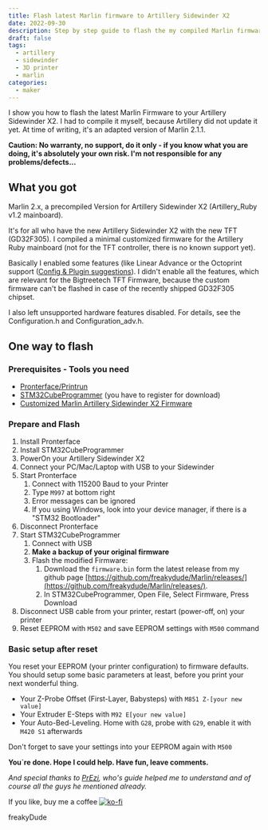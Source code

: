 ```yaml
---
title: Flash latest Marlin firmware to Artillery Sidewinder X2 
date: 2022-09-30
description: Step by step guide to flash the my compiled Marlin firmware to the Artillery Sidewinder X2 printer
draft: false
tags: 
  - artillery
  - sidewinder
  - 3D printer
  - marlin
categories:
  - maker
---
```


I show you how to flash the latest Marlin Firmware to your Artillery Sidewinder X2. I had to compile it myself, because Artillery did not update it yet. At time of writing, it's an adapted version of Marlin 2.1.1.

**Caution: No warranty, no support, do it only - if you know what you are doing, it's absolutely your own risk. I'm not responsible for any problems/defects...**

## What you got

Marlin 2.x, a precompiled Version for Artillery Sidewinder X2 (Artillery_Ruby v1.2 mainboard).

It's for all who have the new Artillery Sidewinder X2 with the new TFT (GD32F305). I compiled a minimal customized firmware for the Artillery Ruby mainboard (not for the TFT controller, there is no known support yet).

Basically I enabled some features (like Linear Advance or the Octoprint support ([Config & Plugin suggestions](https://community.octoprint.org/t/a-list-of-recommended-marlin-features/39048)).
I didn't enable all the features, which are relevant for the Bigtreetech TFT Firmware, because the custom firmware can't be flashed in case of the recently shipped GD32F305 chipset.

I also left unsupported hardware features disabled. For details, see the  Configuration.h and Configuration_adv.h.

## One way to flash

### Prerequisites - Tools you need

- [Pronterface/Printrun](http://www.pronterface.com/)
- [STM32CubeProgrammer](https://www.st.com/content/st_com/en/products/development-tools/software-development-tools/stm32-software-development-tools/stm32-programmers/stm32cubeprog.html#get-software) (you have to register for download)
- [Customized Marlin Artillery Sidewinder X2 Firmware](https://github.com/freakydude/Marlin/releases/)

### Prepare and Flash

1. Install Pronterface
1. Install STM32CubeProgrammer
1. PowerOn your Artillery Sidewinder X2
1. Connect your PC/Mac/Laptop with USB to your Sidewinder
1. Start Pronterface
   1. Connect with 115200 Baud to your Printer
   1. Type `M997` at bottom right
   1. Error messages can be ignored
   1. If you using Windows, look into your device manager, if there is a "STM32 Bootloader"
1. Disconnect Pronterface
1. Start STM32CubeProgrammer
   1. Connect with USB
   1. **Make a backup of your original firmware**
   1. Flash the modified Firmware: 
      1. Download the `firmware.bin` form the latest release from my github page [https://github.com/freakydude/Marlin/releases/](https://github.com/freakydude/Marlin/releases/).
      1. In STM32CubeProgrammer, Open File, Select Firmware, Press Download
1. Disconnect USB cable from your printer, restart (power-off, on) your printer
1. Reset EEPROM with `M502` and save EEPROM settings with `M500` command

### Basic setup after reset

You reset your EEPROM (your printer configuration) to firmware defaults. You should setup some basic parameters at least, before you print your next wonderful thing.

- Your Z-Probe Offset (First-Layer, Babysteps) with `M851 Z-[your new value]`
- Your Extruder E-Steps with `M92 E[your new value]`
- Your Auto-Bed-Leveling. Home with `G28`, probe with `G29`, enable it with `M420 S1` afterwards

Don't forget to save your settings into your EEPROM again with `M500`

**You`re done. Hope I could help. Have fun, leave comments.**

*And special thanks to [PrEzi](https://www.thingiverse.com/PrEzi), who's guide helped me to understand and of course all the guys he mentioned already.*

If you like, buy me a coffee [![ko-fi](https://ko-fi.com/img/githubbutton_sm.svg)](https://ko-fi.com/F2F7GC8PC)

freakyDude
